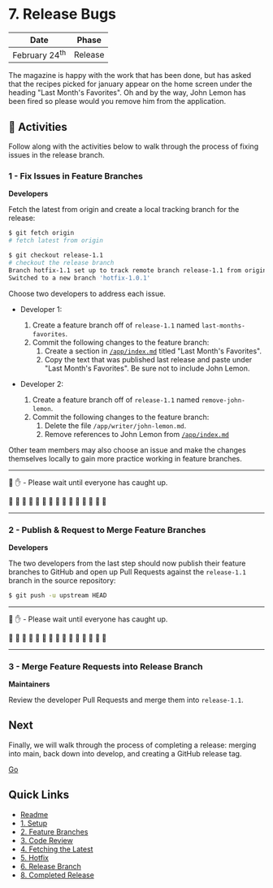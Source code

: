 # 7. Release Bugs

| Date | Phase |
| --- | --- |
|  February 24<sup>th</sup> | Release |

The magazine is happy with the work that has been done, but has asked that the recipes picked for january appear on the home screen under the heading "Last Month's Favorites". Oh and by the way, John Lemon has been fired so please would you remove him from the application.

## :running: Activities

Follow along with the activities below to walk through the process of fixing issues in the release branch.

### 1 - Fix Issues in Feature Branches

__Developers__

Fetch the latest from origin and create a local tracking branch for the release:

```sh
$ git fetch origin
# fetch latest from origin

$ git checkout release-1.1
# checkout the release branch
Branch hotfix-1.1 set up to track remote branch release-1.1 from origin.
Switched to a new branch 'hotfix-1.0.1'
```

Choose two developers to address each issue.

- Developer 1:
    1. Create a feature branch off of `release-1.1` named `last-months-favorites`.
    2. Commit the following changes to the feature branch:
        1. Create a section in [`/app/index.md`](/app/index.md) titled "Last Month's Favorites".
        2. Copy the text that was published last release and paste under "Last Month's Favorites". Be sure not to include John Lemon.

- Developer 2:
    1. Create a feature branch off of `release-1.1` named `remove-john-lemon`.
    2. Commit the following changes to the feature branch:
        1. Delete the file `/app/writer/john-lemon.md`.
        2. Remove references to John Lemon from [`/app/index.md`](/app/index.md)

Other team members may also choose an issue and make the changes themselves locally to gain more practice working in feature branches.

---

:cop: :raised_hand: - Please wait until everyone has caught up.

:construction: :construction: :construction: :construction: :construction: :construction: :construction: :construction: :construction: :construction: :construction: :construction: :construction: :construction: :construction:

---

### 2 - Publish & Request to Merge Feature Branches

__Developers__

The two developers from the last step should now publish their feature branches to GitHub and open up Pull Requests against the `release-1.1` branch in the source repository:
```sh
$ git push -u upstream HEAD
```

---

:cop: :raised_hand: - Please wait until everyone has caught up.

:construction: :construction: :construction: :construction: :construction: :construction: :construction: :construction: :construction: :construction: :construction: :construction: :construction: :construction: :construction:

---

### 3 - Merge Feature Requests into Release Branch

__Maintainers__

Review the developer Pull Requests and merge them into `release-1.1`.

## Next

Finally, we will walk through the process of completing a release: merging into main, back down into develop, and creating a GitHub release tag.

[Go](8-completed-release.md)

## Quick Links

- [Readme](../readme.md)
- [1. Setup](1-setup.md)
- [2. Feature Branches](2-feature-branches.md)
- [3. Code Review](3-code-review.md)
- [4. Fetching the Latest](4-fetching-latest.md)
- [5. Hotfix](5-hotfix.md)
- [6. Release Branch](6-release-branch.md)
- [8. Completed Release](8-completed-release.md)
